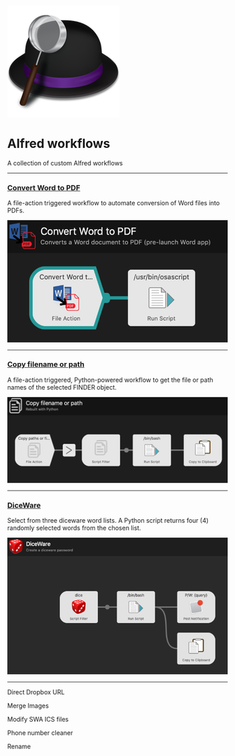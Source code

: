 ![](https://github.com/woodwerk/alfred_workflows/blob/master/alfred.png?raw=true)
# Alfred workflows 

A collection of custom Alfred workflows

***

### [Convert Word to PDF](https://github.com/woodwerk/alfred_convertWord2PDF)
A file-action triggered workflow to automate conversion of Word files into PDFs.

![workflow](https://raw.githubusercontent.com/woodwerk/alfred_convertWord2PDF/master/convertWord2PDF.png)
***

### [Copy filename or path](https://github.com/woodwerk/alfred_copy_file_path)
A file-action triggered, Python-powered workflow to get the file or path names of the selected FINDER object.

![workflow](https://raw.githubusercontent.com/woodwerk/alfred_copy_file_path/master/alfred_copy_file_path.png)
***

### [DiceWare](https://github.com/woodwerk/alfred_diceware)
Select from three diceware word lists. A Python script returns four (4) randomly selected words from the chosen list.

![workflow](https://github.com/woodwerk/alfred_diceware/raw/master/diceware.png)
***

Direct Dropbox URL

Merge Images

Modify SWA ICS files

Phone number cleaner

Rename
